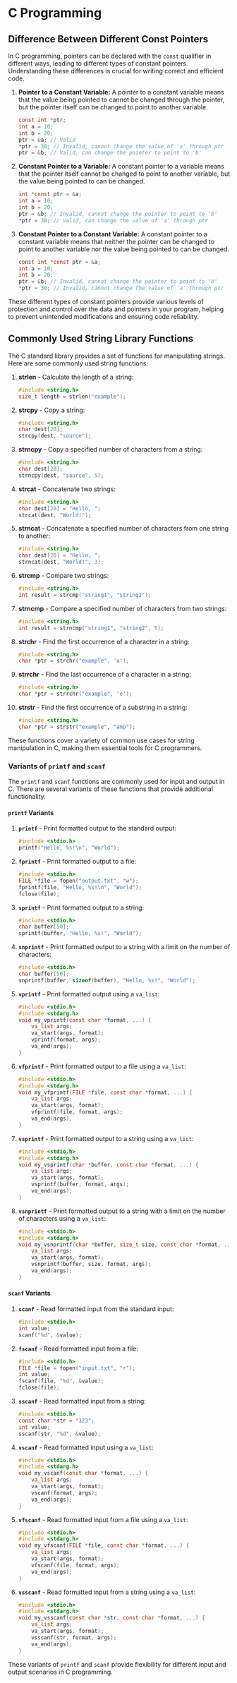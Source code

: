 # C Programming


## Difference Between Different Const Pointers

In C programming, pointers can be declared with the `const` qualifier in different ways, leading to different types of constant pointers. Understanding these differences is crucial for writing correct and efficient code.

1. **Pointer to a Constant Variable:**
   A pointer to a constant variable means that the value being pointed to cannot be changed through the pointer, but the pointer itself can be changed to point to another variable.
   ```c
   const int *ptr;
   int a = 10;
   int b = 20;
   ptr = &a; // Valid
   *ptr = 30; // Invalid, cannot change the value of 'a' through ptr
   ptr = &b; // Valid, can change the pointer to point to 'b'
   ```

2. **Constant Pointer to a Variable:**
   A constant pointer to a variable means that the pointer itself cannot be changed to point to another variable, but the value being pointed to can be changed.
   ```c
   int *const ptr = &a;
   int a = 10;
   int b = 20;
   ptr = &b; // Invalid, cannot change the pointer to point to 'b'
   *ptr = 30; // Valid, can change the value of 'a' through ptr
   ```

3. **Constant Pointer to a Constant Variable:**
   A constant pointer to a constant variable means that neither the pointer can be changed to point to another variable nor the value being pointed to can be changed.
   ```c
   const int *const ptr = &a;
   int a = 10;
   int b = 20;
   ptr = &b; // Invalid, cannot change the pointer to point to 'b'
   *ptr = 30; // Invalid, cannot change the value of 'a' through ptr
   ```

These different types of constant pointers provide various levels of protection and control over the data and pointers in your program, helping to prevent unintended modifications and ensuring code reliability.



## Commonly Used String Library Functions

The C standard library provides a set of functions for manipulating strings. Here are some commonly used string functions:

1. **strlen** - Calculate the length of a string:
   ```c
   #include <string.h>
   size_t length = strlen("example");
   ```

2. **strcpy** - Copy a string:
   ```c
   #include <string.h>
   char dest[20];
   strcpy(dest, "source");
   ```

3. **strncpy** - Copy a specified number of characters from a string:
   ```c
   #include <string.h>
   char dest[20];
   strncpy(dest, "source", 5);
   ```

4. **strcat** - Concatenate two strings:
   ```c
   #include <string.h>
   char dest[20] = "Hello, ";
   strcat(dest, "World!");
   ```

5. **strncat** - Concatenate a specified number of characters from one string to another:
   ```c
   #include <string.h>
   char dest[20] = "Hello, ";
   strncat(dest, "World!", 3);
   ```

6. **strcmp** - Compare two strings:
   ```c
   #include <string.h>
   int result = strcmp("string1", "string2");
   ```

7. **strncmp** - Compare a specified number of characters from two strings:
   ```c
   #include <string.h>
   int result = strncmp("string1", "string2", 5);
   ```

8. **strchr** - Find the first occurrence of a character in a string:
   ```c
   #include <string.h>
   char *ptr = strchr("example", 'a');
   ```

9. **strrchr** - Find the last occurrence of a character in a string:
   ```c
   #include <string.h>
   char *ptr = strrchr("example", 'e');
   ```

10. **strstr** - Find the first occurrence of a substring in a string:
    ```c
    #include <string.h>
    char *ptr = strstr("example", "amp");
    ```

These functions cover a variety of common use cases for string manipulation in C, making them essential tools for C programmers.

### Variants of `printf` and `scanf`

The `printf` and `scanf` functions are commonly used for input and output in C. There are several variants of these functions that provide additional functionality.

#### `printf` Variants

1. **`printf`** - Print formatted output to the standard output:
   ```c
   #include <stdio.h>
   printf("Hello, %s!\n", "World");
   ```

2. **`fprintf`** - Print formatted output to a file:
   ```c
   #include <stdio.h>
   FILE *file = fopen("output.txt", "w");
   fprintf(file, "Hello, %s!\n", "World");
   fclose(file);
   ```

3. **`sprintf`** - Print formatted output to a string:
   ```c
   #include <stdio.h>
   char buffer[50];
   sprintf(buffer, "Hello, %s!", "World");
   ```

4. **`snprintf`** - Print formatted output to a string with a limit on the number of characters:
   ```c
   #include <stdio.h>
   char buffer[50];
   snprintf(buffer, sizeof(buffer), "Hello, %s!", "World");
   ```

5. **`vprintf`** - Print formatted output using a `va_list`:
   ```c
   #include <stdio.h>
   #include <stdarg.h>
   void my_vprintf(const char *format, ...) {
       va_list args;
       va_start(args, format);
       vprintf(format, args);
       va_end(args);
   }
   ```

6. **`vfprintf`** - Print formatted output to a file using a `va_list`:
   ```c
   #include <stdio.h>
   #include <stdarg.h>
   void my_vfprintf(FILE *file, const char *format, ...) {
       va_list args;
       va_start(args, format);
       vfprintf(file, format, args);
       va_end(args);
   }
   ```

7. **`vsprintf`** - Print formatted output to a string using a `va_list`:
   ```c
   #include <stdio.h>
   #include <stdarg.h>
   void my_vsprintf(char *buffer, const char *format, ...) {
       va_list args;
       va_start(args, format);
       vsprintf(buffer, format, args);
       va_end(args);
   }
   ```

8. **`vsnprintf`** - Print formatted output to a string with a limit on the number of characters using a `va_list`:
   ```c
   #include <stdio.h>
   #include <stdarg.h>
   void my_vsnprintf(char *buffer, size_t size, const char *format, ...) {
       va_list args;
       va_start(args, format);
       vsnprintf(buffer, size, format, args);
       va_end(args);
   }
   ```

#### `scanf` Variants

1. **`scanf`** - Read formatted input from the standard input:
   ```c
   #include <stdio.h>
   int value;
   scanf("%d", &value);
   ```

2. **`fscanf`** - Read formatted input from a file:
   ```c
   #include <stdio.h>
   FILE *file = fopen("input.txt", "r");
   int value;
   fscanf(file, "%d", &value);
   fclose(file);
   ```

3. **`sscanf`** - Read formatted input from a string:
   ```c
   #include <stdio.h>
   const char *str = "123";
   int value;
   sscanf(str, "%d", &value);
   ```

4. **`vscanf`** - Read formatted input using a `va_list`:
   ```c
   #include <stdio.h>
   #include <stdarg.h>
   void my_vscanf(const char *format, ...) {
       va_list args;
       va_start(args, format);
       vscanf(format, args);
       va_end(args);
   }
   ```

5. **`vfscanf`** - Read formatted input from a file using a `va_list`:
   ```c
   #include <stdio.h>
   #include <stdarg.h>
   void my_vfscanf(FILE *file, const char *format, ...) {
       va_list args;
       va_start(args, format);
       vfscanf(file, format, args);
       va_end(args);
   }
   ```

6. **`vsscanf`** - Read formatted input from a string using a `va_list`:
   ```c
   #include <stdio.h>
   #include <stdarg.h>
   void my_vsscanf(const char *str, const char *format, ...) {
       va_list args;
       va_start(args, format);
       vsscanf(str, format, args);
       va_end(args);
   }
   ```

These variants of `printf` and `scanf` provide flexibility for different input and output scenarios in C programming.

